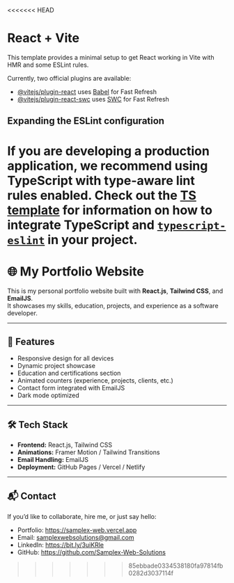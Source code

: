 <<<<<<< HEAD
# React + Vite

This template provides a minimal setup to get React working in Vite with HMR and some ESLint rules.

Currently, two official plugins are available:

- [@vitejs/plugin-react](https://github.com/vitejs/vite-plugin-react/blob/main/packages/plugin-react) uses [Babel](https://babeljs.io/) for Fast Refresh
- [@vitejs/plugin-react-swc](https://github.com/vitejs/vite-plugin-react/blob/main/packages/plugin-react-swc) uses [SWC](https://swc.rs/) for Fast Refresh

## Expanding the ESLint configuration

If you are developing a production application, we recommend using TypeScript with type-aware lint rules enabled. Check out the [TS template](https://github.com/vitejs/vite/tree/main/packages/create-vite/template-react-ts) for information on how to integrate TypeScript and [`typescript-eslint`](https://typescript-eslint.io) in your project.
=======
# 🌐 My Portfolio Website

This is my personal portfolio website built with **React.js**, **Tailwind CSS**, and **EmailJS**.  
It showcases my skills, education, projects, and experience as a software developer.

---

## 🚀 Features
- Responsive design for all devices
- Dynamic project showcase
- Education and certifications section
- Animated counters (experience, projects, clients, etc.)
- Contact form integrated with EmailJS
- Dark mode optimized

---

## 🛠️ Tech Stack
- **Frontend:** React.js, Tailwind CSS
- **Animations:** Framer Motion / Tailwind Transitions
- **Email Handling:** EmailJS
- **Deployment:** GitHub Pages / Vercel / Netlify

---

## 📬 Contact
If you’d like to collaborate, hire me, or just say hello:  
- Portfolio: https://samplex-web.vercel.app  
- Email: samplexwebsolutions@gmail.com  
- LinkedIn: https://bit.ly/3uiKRle   
- GitHub: https://github.com/Samplex-Web-Solutions
>>>>>>> 85ebbade0334538180fa97814fb0282d3037114f
